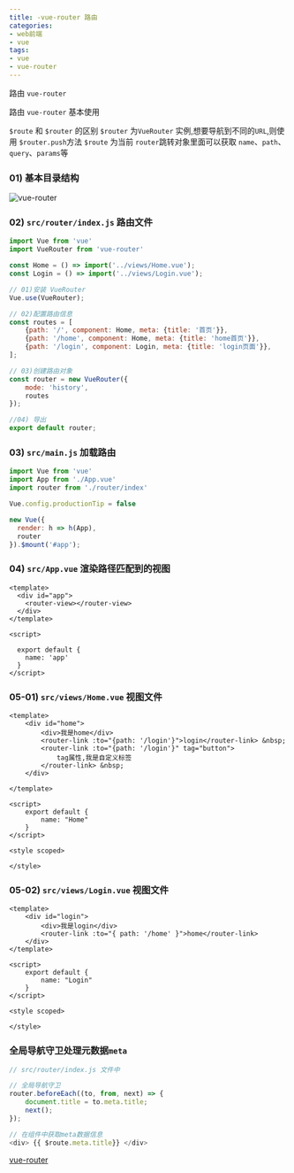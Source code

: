 ```yaml
---
title: -vue-router 路由
categories: 
- web前端
- vue
tags:
- vue
- vue-router
---
```

路由 `vue-router`

路由 `vue-router` 基本使用

`$route` 和 `$router` 的区别
`$router` 为`VueRouter` 实例,想要导航到不同的`URL`,则使用 `$router.push`方法
`$route` 为当前 `router`跳转对象里面可以获取 `name`、`path`、`query`、`params`等

### 01) 基本目录结构

![vue-router](/img/vue/vue_router.png "vue-router")

### 02)  `src/router/index.js` 路由文件

```javascript
import Vue from 'vue'
import VueRouter from 'vue-router'

const Home = () => import('../views/Home.vue');
const Login = () => import('../views/Login.vue');

// 01)安装 VueRouter
Vue.use(VueRouter);

// 02)配置路由信息
const routes = [
    {path: '/', component: Home, meta: {title: '首页'}},
    {path: '/home', component: Home, meta: {title: 'home首页'}},
    {path: '/login', component: Login, meta: {title: 'login页面'}},
];

// 03)创建路由对象
const router = new VueRouter({
    mode: 'history',
    routes
});

//04) 导出
export default router;

```

### 03) `src/main.js` 加载路由

```javascript
import Vue from 'vue'
import App from './App.vue'
import router from './router/index'

Vue.config.productionTip = false

new Vue({
  render: h => h(App),
  router
}).$mount('#app');
```

### 04) `src/App.vue`  渲染路径匹配到的视图

```vue
<template>
  <div id="app">
    <router-view></router-view>
  </div>
</template>

<script>

  export default {
    name: 'app'
  }
</script>
```

### 05-01) `src/views/Home.vue` 视图文件

```vue
<template>
    <div id="home">
        <div>我是home</div>
        <router-link :to="{path: '/login'}">login</router-link> &nbsp;
        <router-link :to="{path: '/login'}" tag="button">
            tag属性,我是自定义标签
        </router-link> &nbsp;
    </div>

</template>

<script>
    export default {
        name: "Home"
    }
</script>

<style scoped>

</style>
```

### 05-02) `src/views/Login.vue` 视图文件

```vue
<template>
    <div id="login">
        <div>我是login</div>
        <router-link :to="{ path: '/home' }">home</router-link>
    </div>
</template>

<script>
    export default {
        name: "Login"
    }
</script>

<style scoped>

</style>
```

### 全局导航守卫处理元数据`meta`

```javascript
// src/router/index.js 文件中

// 全局导航守卫
router.beforeEach((to, from, next) => {
    document.title = to.meta.title;
    next();
});

// 在组件中获取meta数据信息
<div> {{ $route.meta.title}} </div>
```







 [vue-router](https://router.vuejs.org/zh/api/#tag "vue-router")





























